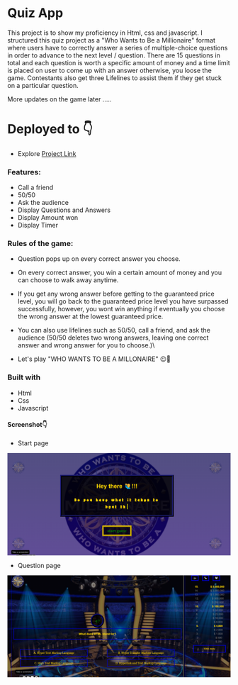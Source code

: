 #  Quiz App

This project is to show my proficiency in Html, css and javascript. I structured this quiz project as a "Who Wants to Be a Millionaire" format where users have to correctly answer a series of multiple-choice questions in order to advance to the next level / question. There are 15 questions in total and each question is worth a specific amount of money and a time limit is placed on user to come up with an answer otherwise, you loose the game. Contestants also get three Lifelines to assist them if they get stuck on a particular question.

More updates on the game later .....

#  Deployed to 👇

- Explore [Project Link](https://moham-quiz.vercel.app/)



### Features:
- Call a friend
- 50/50
- Ask the audience
- Display Questions and Answers
- Display Amount won
- Display Timer


### Rules of the game:
- Question pops up on every correct answer you choose.
- On every correct answer, you win a certain amount of money and you can choose to walk away anytime.
- If you get any wrong answer before getting to the guaranteed price level, you will go back to the guaranteed price level you have surpassed successfully, however, you wont win anything if eventually you choose the wrong answer at the lowest guaranteed price.
- You can also use lifelines such as 50/50, call a friend, and ask the audience (50/50 deletes two wrong answers, leaving one correct answer and wrong answer for you to choose.)\

- Let's play "WHO WANTS TO BE A MILLONAIRE" 😉💖


### Built with
- Html
- Css
- Javascript



#### Screenshot👇

- Start page
<img align="center" src="quiz-start.png"/>


- Question page
<img align="center" src="question-page.png"/>






